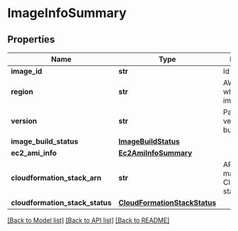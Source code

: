 # ImageInfoSummary


## Properties
Name | Type | Description | Notes
------------ | ------------- | ------------- | -------------
**image_id** | **str** | Id of the image. | 
**region** | **str** | AWS region where the image is built. | 
**version** | **str** | ParallelCluster version used to build the image. | 
**image_build_status** | [**ImageBuildStatus**](ImageBuildStatus.md) |  | 
**ec2_ami_info** | [**Ec2AmiInfoSummary**](Ec2AmiInfoSummary.md) |  | [optional] 
**cloudformation_stack_arn** | **str** | ARN of the main CloudFormation stack. | [optional] 
**cloudformation_stack_status** | [**CloudFormationStackStatus**](CloudFormationStackStatus.md) |  | [optional] 

[[Back to Model list]](../README.md#documentation-for-models) [[Back to API list]](../README.md#documentation-for-api-endpoints) [[Back to README]](../README.md)


